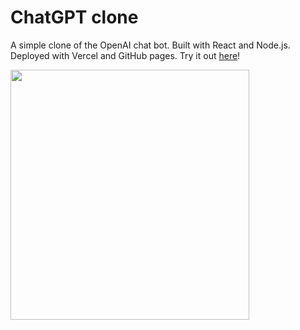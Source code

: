 # ChatGPT clone
A simple clone of the OpenAI chat bot. Built with React and Node.js. Deployed with Vercel and GitHub pages.
Try it out <a href="https://kris-2022.github.io/chagpt-clone-react-nodejs/">here</a>!

<a href="#"><img src="https://github.com/Kris-2022/chagpt-clone-react-nodejs/assets/113033203/ec93d37e-c02e-4eaa-a845-c1ad90f65d55" width="382px" height="400px" /></a>

